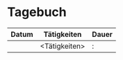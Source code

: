 # Tagebuch <Vorname> <Zuname>

Datum      | Tätigkeiten   | Dauer
---------- | ------------- | -------------------
<Datum>    | <Tätigkeiten> | <Stunden>:<Minuten>